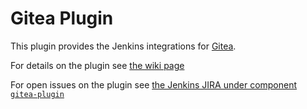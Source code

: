 # Gitea Plugin

This plugin provides the Jenkins integrations for [Gitea](https://gitea.io).

For details on the plugin see [the wiki page](https://wiki.jenkins.io/display/JENKINS/Gitea+Plugin)

For open issues on the plugin see [the Jenkins JIRA under component `gitea-plugin`](https://issues.jenkins-ci.org/issues/?jql=status%20in%20(Untriaged%2C%20Open%2C%20%22In%20Progress%22%2C%20Reopened%2C%20%22To%20Do%22)%20AND%20component%20%3D%20gitea-plugin)
